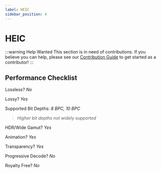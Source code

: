 ```yaml
---
label: HEIC
sidebar_position: 4
---
```


# HEIC

:::warning Help Wanted
This section is in need of contributions. If you believe you can help, please see our [Contribution Guide](../contribution-guide.md) to get started as a contributor!
:::

## Performance Checklist

Lossless? *No*

Lossy? *Yes*

Supported Bit Depths:
*8 BPC, 10 BPC*
> *Higher bit depths not widely supported*

HDR/Wide Gamut? *Yes*

Animation? *Yes*

Transparency? *Yes*

Progressive Decode? *No*

Royalty Free? *No*